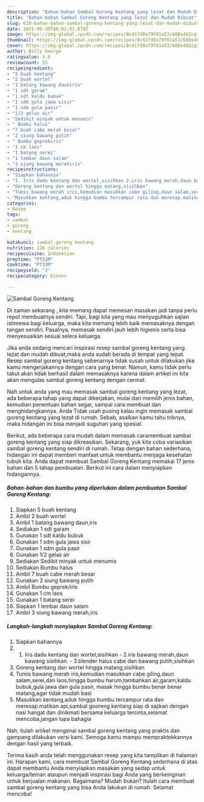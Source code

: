 ```yaml
---
description: "Bahan-bahan Sambal Goreng Kentang yang lezat dan Mudah Dibuat"
title: "Bahan-bahan Sambal Goreng Kentang yang lezat dan Mudah Dibuat"
slug: 610-bahan-bahan-sambal-goreng-kentang-yang-lezat-dan-mudah-dibuat
date: 2021-06-30T06:01:01.878Z
image: https://img-global.cpcdn.com/recipes/8c417d0a79f81a53/680x482cq70/sambal-goreng-kentang-foto-resep-utama.jpg
thumbnail: https://img-global.cpcdn.com/recipes/8c417d0a79f81a53/680x482cq70/sambal-goreng-kentang-foto-resep-utama.jpg
cover: https://img-global.cpcdn.com/recipes/8c417d0a79f81a53/680x482cq70/sambal-goreng-kentang-foto-resep-utama.jpg
author: Billy George
ratingvalue: 3.8
reviewcount: 15
recipeingredient:
- "5 buah kentang"
- "2 buah wortel"
- "1 batang bawang dauniris"
- "1 sdt garam"
- "1 sdt kaldu bubuk"
- "1 sdm gula jawa sisir"
- "1 sdm gula pasir"
- "1/2 gelas air"
- "Sedikit minyak untuk menumis"
- " Bumbu halus"
- "7 buah cabe merah besar"
- "2 siung bawang putih"
- " Bumbu geprekiris"
- "1 cm laos"
- "1 batang serei"
- "1 lembar daun salam"
- "3 siung bawang merahiris"
recipeinstructions:
- "Siapkan bahannya"
- "1. Iris dadu kentang dan wortel,sisihkan 2.iris bawang merah,daun bawang sisihkan. 3.blender halus cabe dan bawang putih,sisihkan"
- "Goreng kentang dan wortel hingga matang,sisihkan"
- "Tumis bawang merah iris,kemudian masukkan cabe giling,daun salam,serei,dan laos,hingga bumbu harum,tambahkan air,garam,kaldu bubuk,gula jawa dan gula pasir, masak hingga bumbu benar benar matang,agar tidak mudah basi"
- "Masukkan kentang,aduk hingga bumbu tercampur rata dan meresap.matikan api,sambal gooreng kentang siap di sajikan dengan nasi hangat dan dinikmati bersama keluarga tercinta,selamat mencoba,jangan lupa bahagia"
categories:
- Resep
tags:
- sambal
- goreng
- kentang

katakunci: sambal goreng kentang 
nutrition: 126 calories
recipecuisine: Indonesian
preptime: "PT22M"
cooktime: "PT33M"
recipeyield: "3"
recipecategory: Dinner

---
```



![Sambal Goreng Kentang](https://img-global.cpcdn.com/recipes/8c417d0a79f81a53/680x482cq70/sambal-goreng-kentang-foto-resep-utama.jpg)

Di zaman  sekarang , kita memang dapat memesan masakan jadi tanpa perlu repot membuatnya sendiri. Tapi, bagi kita yang mau menyuguhkan sajian istimewa bagi keluarga, maka kita memang lebih baik memasaknya dengan tangan sendiri. Pasalnya, memasak sendiri jauh lebih higienis serta bisa menyesuaikan sesuai selera keluarga.

Jika anda sedang mencari inspirasi resep sambal goreng kentang yang lezat dan mudah dibuat,maka anda sudah berada di tempat yang tepat. Resep sambal goreng kentang  sebenarnya tidak susah untuk dilakukan jika kamu mengerjakannya dengan cara yang benar. Namun, kamu tidak perlu takut akan tidak berhasil dalam memasaknya 
karena dalam artikel ini kita akan mengulas sambal goreng kentang dengan cermat.  



Nah untuk anda yang mau memasak sambal goreng kentang yang lezat, ada beberapa tahap yang dapat dikerjakan, mulai dari memilih jenis bahan, kemudian penentuan bahan segar, sampai cara membuat dan menghidangkannya. Anda Tidak usah pusing kalau ingin memasak sambal goreng kentang yang lezat di rumah. Sebab, asalkan kamu  tahu triknya, maka hidangan ini bisa menjadi suguhan yang spesial.

Berikut, ada beberapa cara mudah dalam memasak caramembuat sambal goreng kentang yang siap dikreasikan. Sekarang, yuk kita coba variasikan sambal goreng kentang sendiri di rumah. Tetap dengan bahan sederhana, hidangan ini dapat memberi manfaat untuk membantu menjaga kesehatan tubuh kita. Anda dapat membuat Sambal Goreng Kentang memakai 17 jenis bahan dan 5 tahap pembuatan. Berikut ini cara dalam menyiapkan hidangannya.

<!--inarticleads1-->

##### Bahan-bahan dan bumbu yang diperlukan dalam pembuatan Sambal Goreng Kentang:

1. Siapkan 5 buah kentang
1. Ambil 2 buah wortel
1. Ambil 1 batang bawang daun,iris
1. Sediakan 1 sdt garam
1. Gunakan 1 sdt kaldu bubuk
1. Gunakan 1 sdm gula jawa sisir
1. Gunakan 1 sdm gula pasir
1. Gunakan 1/2 gelas air
1. Sediakan Sedikit minyak untuk menumis
1. Sediakan  Bumbu halus
1. Ambil 7 buah cabe merah besar
1. Gunakan 2 siung bawang putih
1. Ambil  Bumbu geprek/iris
1. Gunakan 1 cm laos
1. Gunakan 1 batang serei
1. Siapkan 1 lembar daun salam
1. Ambil 3 siung bawang merah,iris




<!--inarticleads2-->

##### Langkah-langkah menyiapkan Sambal Goreng Kentang:

1. Siapkan bahannya
1. 1. Iris dadu kentang dan wortel,sisihkan - 2.iris bawang merah,daun bawang sisihkan. - 3.blender halus cabe dan bawang putih,sisihkan
1. Goreng kentang dan wortel hingga matang,sisihkan
1. Tumis bawang merah iris,kemudian masukkan cabe giling,daun salam,serei,dan laos,hingga bumbu harum,tambahkan air,garam,kaldu bubuk,gula jawa dan gula pasir, masak hingga bumbu benar benar matang,agar tidak mudah basi
1. Masukkan kentang,aduk hingga bumbu tercampur rata dan meresap.matikan api,sambal gooreng kentang siap di sajikan dengan nasi hangat dan dinikmati bersama keluarga tercinta,selamat mencoba,jangan lupa bahagia




Nah, itulah artikel mengenai  sambal goreng kentang  yang praktis dan gampang dilakukan versi kami. Semoga kamu mampu mempraktekkannya dengan hasil yang terbaik. 

Terima kasih anda telah menggunakan resep yang kita tampilkan di halaman ini. Harapan kami, cara membuat  Sambal Goreng Kentang sederhana di atas dapat membantu Anda menyiapkan masakan yang sedap untuk keluarga/teman ataupun menjadi inspirasi bagi Anda yang berkeinginan untuk berjualan makanan. Bagaimana? Mudah bukan? Itulah cara membuat sambal goreng kentang yang bisa Anda lakukan di rumah. Selamat mencoba!

